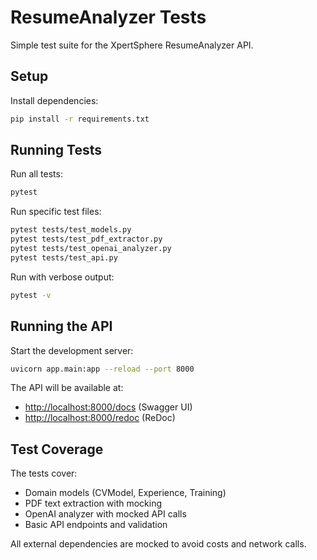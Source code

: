 # ResumeAnalyzer Tests

Simple test suite for the XpertSphere ResumeAnalyzer API.

## Setup

Install dependencies:

```bash
pip install -r requirements.txt
```

## Running Tests

Run all tests:

```bash
pytest
```

Run specific test files:

```bash
pytest tests/test_models.py
pytest tests/test_pdf_extractor.py
pytest tests/test_openai_analyzer.py
pytest tests/test_api.py
```

Run with verbose output:

```bash
pytest -v
```

## Running the API

Start the development server:

```bash
uvicorn app.main:app --reload --port 8000
```

The API will be available at:

- [http://localhost:8000/docs](http://localhost:8000/docs) (Swagger UI)
- [http://localhost:8000/redoc](http://localhost:8000/redoc) (ReDoc)

## Test Coverage

The tests cover:

- Domain models (CVModel, Experience, Training)
- PDF text extraction with mocking
- OpenAI analyzer with mocked API calls
- Basic API endpoints and validation

All external dependencies are mocked to avoid costs and network calls.
